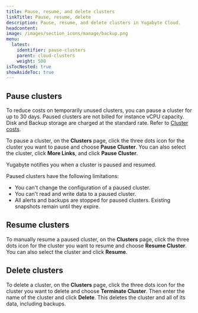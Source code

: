 ```yaml
---
title: Pause, resume, and delete clusters
linkTitle: Pause, resume, delete
description: Pause, resume, and delete clusters in Yugabyte Cloud.
headcontent:
image: /images/section_icons/manage/backup.png
menu:
  latest:
    identifier: pause-clusters
    parent: cloud-clusters
    weight: 500
isTocNested: true
showAsideToc: true
---
```


## Pause clusters

To reduce costs on temporarily unused clusters, you can pause a cluster for up to 30 days. Paused clusters are not billed for instance vCPU capacity. Disk and Backup storage are charged at the standard rate. Refer to [Cluster costs](../../cloud-admin/cloud-billing-costs/).

To pause a cluster, on the **Clusters** page, click the three dots icon for the cluster you want to pause and choose **Pause Cluster**. You can also select the cluster, click **More Links**, and click **Pause Cluster**.

Yugabyte notifies you when a cluster is paused and resumed.

Paused clusters have the following limitations:

- You can't change the configuration of a paused cluster.
- You can't read and write data to a paused cluster.
- All alerts and backups are stopped for paused clusters. Existing snapshots remain until they expire.

## Resume clusters

To manually resume a paused cluster, on the **Clusters** page, click the three dots icon for the cluster you want to resume and choose **Resume Cluster**. You can also select the cluster and click **Resume**.

## Delete clusters

To delete a cluster, on the **Clusters** page, click the three dots icon for the cluster you want to delete and choose **Terminate Cluster**. Then enter the name of the cluster and click **Delete**. This deletes the cluster and all of its data, including backups.
